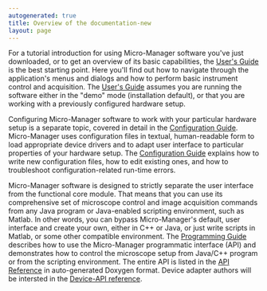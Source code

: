 ```yaml
---
autogenerated: true
title: Overview of the documentation-new
layout: page
---
```


For a tutorial introduction for using Micro-Manager software you've just
downloaded, or to get an overview of its basic capabilities, the [User's
Guide](Micro-Manager_User's_Guide "wikilink") is the best starting
point. Here you'll find out how to navigate through the application's
menus and dialogs and how to perform basic instrument control and
acquisition. The [User's Guide](Micro-Manager_User's_Guide "wikilink")
assumes you are running the software either in the "demo" mode
(installation default), or that you are working with a previously
configured hardware setup.

Configuring Micro-Manager software to work with your particular hardware
setup is a separate topic, covered in detail in the [Configuration
Guide](Micro-Manager_Configuration_Guide "wikilink"). Micro-Manager uses
configuration files in textual, human-readable form to load appropriate
device drivers and to adapt user interface to particular properties of
your hardware setup. The [Configuration
Guide](Micro-Manager_Configuration_Guide "wikilink") explains how to
write new configuration files, how to edit existing ones, and how to
troubleshoot configuration-related run-time errors.

Micro-Manager software is designed to strictly separate the user
interface from the functional core module. That means that you can use
its comprehensive set of microscope control and image acquisition
commands from any Java program or Java-enabled scripting environment,
such as Matlab. In other words, you can bypass Micro-Manager's default,
user interface and create your own, either in C++ or Java, or just write
scripts in Matlab, or some other compatible environment. The
[Programming Guide](Micro-Manager_Programming_Guide "wikilink")
describes how to use the Micro-Manager programmatic interface (API) and
demonstrates how to control the microscope setup from Java/C++ program
or from the scripting environment. The entire API is listed in the [API
Reference](https://valelab.ucsf.edu/~arthur/mm_doc/html/class_c_m_m_core.html)
in auto-generated Doxygen format. Device adapter authors will be
intersted in the [Device-API
reference](https://valelab.ucsf.edu/~arthur/mm_doc/html/class_c_device_base.html).

